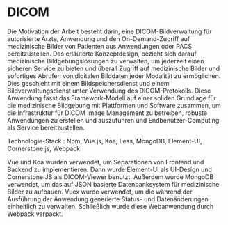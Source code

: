 # DICOM

Die Motivation der Arbeit besteht darin, eine DICOM-Bildverwaltung für autorisierte Ärzte, Anwendung und den On-Demand-Zugriff auf medizinische Bilder von Patienten aus Anwendungen oder PACS bereitzustellen. Das erläuterte Konzeptdesign, bezieht sich darauf medizinische Bildgebungslösungen zu verwalten, um jederzeit einen sicheren Service zu bieten und überall Zugriff auf medizinische Bilder und sofortiges Abrufen von digitalen Bilddaten jeder Modalität zu ermöglichen. Dies geschieht mit einem Bildspeichersdienst und einem Bildverwaltungsdienst unter Verwendung des DICOM-Protokolls. Diese Anwendung fasst das Framework-Modell auf einer soliden Grundlage für die medizinische Bildgebung mit Plattformen und Software zusammen, um die Infrastruktur für DICOM Image Management zu betreiben, robuste Anwendungen zu erstellen und auszuführen und Endbenutzer-Computing als Service bereitzustellen.

Technologie-Stack : Npm, Vue.js, Koa, Less, MongoDB, Element-UI, Cornerstone.js, Webpack

Vue und Koa wurden verwendet, um Separationen von Frontend und Backend zu implementieren. Dann wurde Element-UI als UI-Design und Cornerstone.JS als DICOM-Viewer benutzt. Außerdem wurde MongoDB verwendet, um das auf JSON basierte Datenbanksystem für medizinische Bilder zu aufbauen. Vuex wurde verwendet, um die während der Ausführung der Anwendung generierte Status- und Datenänderungen einheitlich zu verwalten. Schließlich wurde diese Webanwendung durch  Webpack verpackt.
